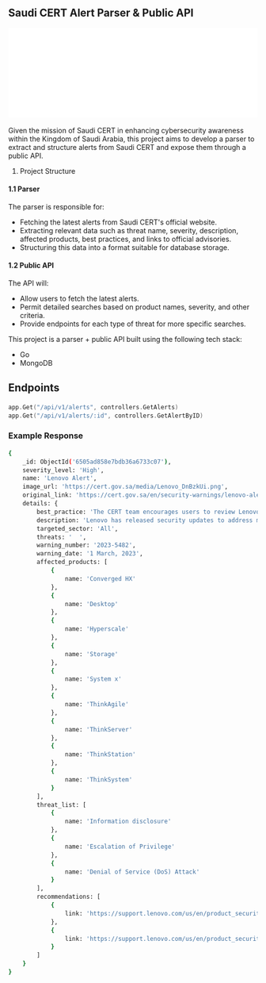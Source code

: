 ## Saudi CERT Alert Parser & Public API

![Saudi CERT Logo](./assets/CERT-logo-white..svg)

Given the mission of Saudi CERT in enhancing cybersecurity awareness within the Kingdom of Saudi Arabia, this project aims to develop a parser to extract and structure alerts from Saudi CERT and expose them through a public API.

1. Project Structure

#### 1.1 Parser
The parser is responsible for:
* Fetching the latest alerts from Saudi CERT's official website.
* Extracting relevant data such as threat name, severity, description, affected products, best practices, and links to official advisories.
* Structuring this data into a format suitable for database storage.

#### 1.2 Public API
The API will:
* Allow users to fetch the latest alerts.
* Permit detailed searches based on product names, severity, and other criteria.
* Provide endpoints for each type of threat for more specific searches.


This project is a parser + public API built using the following tech stack:

- Go
- MongoDB

## Endpoints

```go
app.Get("/api/v1/alerts", controllers.GetAlerts)
app.Get("/api/v1/alerts/:id", controllers.GetAlertByID)
```

### Example Response


```bash
{
    _id: ObjectId('6505ad858e7bdb36a6733c07'),
    severity_level: 'High',
    name: 'Lenovo Alert',
    image_url: 'https://cert.gov.sa/media/Lenovo_DnBzkUi.png',
    original_link: 'https://cert.gov.sa/en/security-warnings/lenovo-alert187654/',
    details: {
        best_practice: 'The CERT team encourages users to review Lenovo security advisory and update the affected products:https://support.lenovo.com/us/en/product_security/LEN-118374 https://support.lenovo.com/us/en/product_security/LEN-118320 ',
        description: 'Lenovo has released security updates to address multiple vulnerabilities in the following products:',
        targeted_sector: 'All',
        threats: '  ',
        warning_number: '2023-5482',
        warning_date: '1 March, 2023',
        affected_products: [
            {
                name: 'Converged HX'
            },
            {
                name: 'Desktop'
            },
            {
                name: 'Hyperscale'
            },
            {
                name: 'Storage'
            },
            {
                name: 'System x'
            },
            {
                name: 'ThinkAgile'
            },
            {
                name: 'ThinkServer'
            },
            {
                name: 'ThinkStation'
            },
            {
                name: 'ThinkSystem'
            }
        ],
        threat_list: [
            {
                name: 'Information disclosure'
            },
            {
                name: 'Escalation of Privilege'
            },
            {
                name: 'Denial of Service (DoS) Attack'
            }
        ],
        recommendations: [
            {
                link: 'https://support.lenovo.com/us/en/product_security/LEN-118374'
            },
            {
                link: 'https://support.lenovo.com/us/en/product_security/LEN-118320'
            }
        ]
    }
}

```
